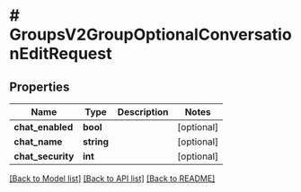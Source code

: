 # # GroupsV2GroupOptionalConversationEditRequest

## Properties

Name | Type | Description | Notes
------------ | ------------- | ------------- | -------------
**chat_enabled** | **bool** |  | [optional]
**chat_name** | **string** |  | [optional]
**chat_security** | **int** |  | [optional]

[[Back to Model list]](../../README.md#models) [[Back to API list]](../../README.md#endpoints) [[Back to README]](../../README.md)
